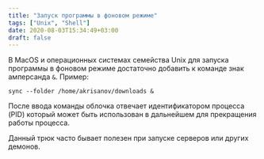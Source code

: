 ```yaml
---
title: "Запуск программы в фоновом режиме"
tags: ["Unix", "Shell"]
date: 2020-08-03T15:34:49+03:00
draft: false
---
```


В MacOS и операционных системах семейства Unix для запуска программы в фоновом режиме достаточно
добавить к команде знак амперсанда `&`. Пример:

<!--more-->

```shell
sync --folder /home/akrisanov/downloads &
```

После ввода команды облочка отвечает идентификатором процесса (PID) который может быть использован
в дальнейшем для прекращения работы процесса.

Данный трюк часто бывает полезен при запуске серверов или других демонов.
